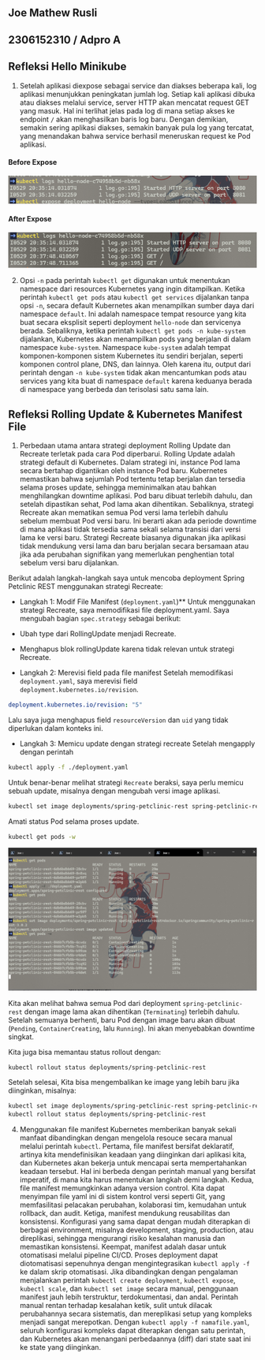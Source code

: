 ## Joe Mathew Rusli
## 2306152310 / Adpro A

## Refleksi Hello Minikube

1.  Setelah aplikasi diexpose sebagai service dan diakses beberapa kali, log aplikasi menunjukkan peningkatan jumlah log. Setiap kali aplikasi dibuka atau diakses melalui service, server HTTP akan mencatat request GET yang masuk. Hal ini terlihat jelas pada log di mana setiap akses ke endpoint `/` akan menghasilkan baris log baru. Dengan demikian, semakin sering aplikasi diakses, semakin banyak pula log yang tercatat, yang menandakan bahwa service berhasil meneruskan request ke Pod aplikasi.

#### Before Expose
![Before Expose](./kubelogsbefore.png)

#### After Expose
![After Expose](./kubelogsafter.png)

2.  Opsi `-n` pada perintah `kubectl get` digunakan untuk menentukan namespace dari resources Kubernetes yang ingin ditampilkan. Ketika perintah `kubectl get pods` atau `kubectl get services` dijalankan tanpa opsi `-n`, secara default Kubernetes akan menampilkan sumber daya dari namespace `default`. Ini adalah namespace tempat resource yang kita buat secara eksplisit seperti deployment `hello-node` dan servicenya berada. Sebaliknya, ketika perintah `kubectl get pods -n kube-system` dijalankan, Kubernetes akan menampilkan pods yang berjalan di dalam namespace `kube-system`. Namespace `kube-system` adalah tempat komponen-komponen sistem Kubernetes itu sendiri berjalan, seperti komponen control plane, DNS, dan lainnya. Oleh karena itu, output dari perintah dengan `-n kube-system` tidak akan mencantumkan pods atau services yang kita buat di namespace `default` karena keduanya berada di namespace yang berbeda dan terisolasi satu sama lain.

## Refleksi Rolling Update & Kubernetes Manifest File

1. Perbedaan utama antara strategi deployment Rolling Update dan Recreate terletak pada cara Pod diperbarui. Rolling Update adalah strategi default di Kubernetes. Dalam strategi ini, instance Pod lama secara bertahap digantikan oleh instance Pod baru. Kubernetes memastikan bahwa sejumlah Pod tertentu tetap berjalan dan tersedia selama proses update, sehingga meminimalkan atau bahkan menghilangkan downtime aplikasi. Pod baru dibuat terlebih dahulu, dan setelah dipastikan sehat, Pod lama akan dihentikan. Sebaliknya, strategi Recreate akan mematikan semua Pod versi lama terlebih dahulu sebelum membuat Pod versi baru. Ini berarti akan ada periode downtime di mana aplikasi tidak tersedia sama sekali selama transisi dari versi lama ke versi baru. Strategi Recreate biasanya digunakan jika aplikasi tidak mendukung versi lama dan baru berjalan secara bersamaan atau jika ada perubahan signifikan yang memerlukan penghentian total sebelum versi baru dijalankan.

Berikut adalah langkah-langkah saya untuk mencoba deployment Spring Petclinic REST menggunakan strategi Recreate:
- Langkah 1: Modif File Manifest (`deployment.yaml`)**
Untuk menggunakan strategi Recreate, saya memodifikasi file deployment.yaml. Saya mengubah bagian `spec.strategy` sebagai berikut:
- Ubah type dari RollingUpdate menjadi Recreate.
- Menghapus blok rollingUpdate karena tidak relevan untuk strategi Recreate.

- Langkah 2: Merevisi field pada file manifest
Setelah memodifikasi `deployment.yaml`, saya merevisi field `deployment.kubernetes.io/revision`. 

```yaml
deployment.kubernetes.io/revision: "5"
```

Lalu saya juga menghapus field `resourceVersion` dan `uid` yang tidak diperlukan dalam konteks ini.

- Langkah 3: Memicu update dengan strategi recreate
Setelah mengapply dengan perintah
```bash
kubectl apply -f ./deployment.yaml
```
Untuk benar-benar melihat strategi `Recreate` beraksi, saya perlu memicu sebuah update, misalnya dengan mengubah versi image aplikasi.
```bash
kubectl set image deployments/spring-petclinic-rest spring-petclinic-rest=docker.io/springcommunity/spring-petclinic-rest:3.0.2
```
Amati status Pod selama proses update.
```bash
kubectl get pods -w
```

![Recreate Update](./final.png)

Kita akan melihat bahwa semua Pod dari deployment `spring-petclinic-rest` dengan image lama akan dihentikan (`Terminating`) terlebih dahulu. Setelah semuanya berhenti, baru Pod dengan image baru akan dibuat (`Pending`, `ContainerCreating`, lalu `Running`). Ini akan menyebabkan downtime singkat.

Kita juga bisa memantau status rollout dengan:
```bash
kubectl rollout status deployments/spring-petclinic-rest
```
Setelah selesai, Kita bisa mengembalikan ke image yang lebih baru jika diinginkan, misalnya:
```bash
kubectl set image deployments/spring-petclinic-rest spring-petclinic-rest=docker.io/springcommunity/spring-petclinic-rest:3.2.1
kubectl rollout status deployments/spring-petclinic-rest
```

4.  Menggunakan file manifest Kubernetes memberikan banyak sekali manfaat dibandingkan dengan mengelola resouce secara manual melalui perintah `kubectl`. Pertama, file manifest bersifat deklaratif, artinya kita mendefinisikan keadaan yang diinginkan dari aplikasi kita, dan Kubernetes akan bekerja untuk mencapai serta mempertahankan keadaan tersebut. Hal ini berbeda dengan perintah manual yang bersifat imperatif, di mana kita harus menentukan langkah demi langkah. Kedua, file manifest memungkinkan adanya version control. Kita dapat menyimpan file yaml ini di sistem kontrol versi seperti Git, yang memfasilitasi pelacakan perubahan, kolaborasi tim, kemudahan untuk rollback, dan audit. Ketiga, manifest mendukung reusabilitas dan konsistensi. Konfigurasi yang sama dapat dengan mudah diterapkan di berbagai environment, misalnya development, staging, production, atau direplikasi, sehingga mengurangi risiko kesalahan manusia dan memastikan konsistensi. Keempat, manifest adalah dasar untuk otomatisasi melalui pipeline CI/CD. Proses deployment dapat diotomatisasi sepenuhnya dengan mengintegrasikan `kubectl apply -f` ke dalam skrip otomatisasi. Jika dibandingkan dengan pengalaman menjalankan perintah `kubectl create deployment`, `kubectl expose`, `kubectl scale`, dan `kubectl set image` secara manual, penggunaan manifest jauh lebih terstruktur, terdokumentasi, dan andal. Perintah manual rentan terhadap kesalahan ketik, sulit untuk dilacak perubahannya secara sistematis, dan mereplikasi setup yang kompleks menjadi sangat merepotkan. Dengan `kubectl apply -f namafile.yaml`, seluruh konfigurasi kompleks dapat diterapkan dengan satu perintah, dan Kubernetes akan menangani perbedaannya (diff) dari state saat ini ke state yang diinginkan.